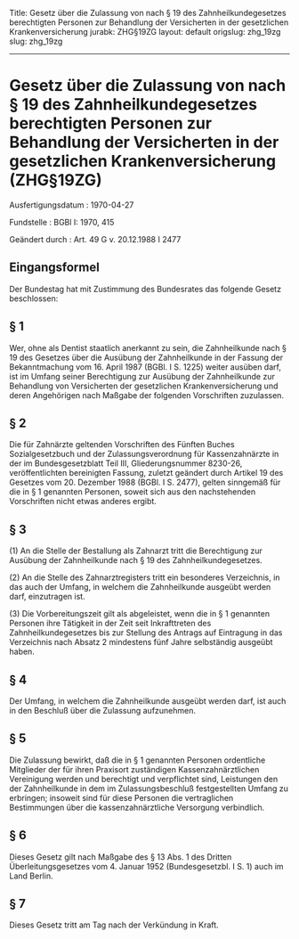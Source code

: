 Title: Gesetz über die Zulassung von nach § 19 des Zahnheilkundegesetzes berechtigten
  Personen zur Behandlung der Versicherten in der gesetzlichen Krankenversicherung
jurabk: ZHG§19ZG
layout: default
origslug: zhg_19zg
slug: zhg_19zg

---

# Gesetz über die Zulassung von nach § 19 des Zahnheilkundegesetzes berechtigten Personen zur Behandlung der Versicherten in der gesetzlichen Krankenversicherung (ZHG§19ZG)

Ausfertigungsdatum
:   1970-04-27

Fundstelle
:   BGBl I: 1970, 415

Geändert durch
:   Art. 49 G v. 20.12.1988 I 2477


## Eingangsformel

Der Bundestag hat mit Zustimmung des Bundesrates das folgende Gesetz
beschlossen:


## § 1

Wer, ohne als Dentist staatlich anerkannt zu sein, die Zahnheilkunde
nach § 19 des Gesetzes über die Ausübung der Zahnheilkunde in der
Fassung der Bekanntmachung vom 16. April 1987 (BGBl. I S. 1225) weiter
ausüben darf, ist im Umfang seiner Berechtigung zur Ausübung der
Zahnheilkunde zur Behandlung von Versicherten der gesetzlichen
Krankenversicherung und deren Angehörigen nach Maßgabe der folgenden
Vorschriften zuzulassen.


## § 2

Die für Zahnärzte geltenden Vorschriften des Fünften Buches
Sozialgesetzbuch und der Zulassungsverordnung für Kassenzahnärzte in
der im Bundesgesetzblatt Teil III, Gliederungsnummer 8230-26,
veröffentlichten bereinigten Fassung, zuletzt geändert durch Artikel
19 des Gesetzes vom 20. Dezember 1988 (BGBl. I S. 2477), gelten
sinngemäß für die in § 1 genannten Personen, soweit sich aus den
nachstehenden Vorschriften nicht etwas anderes ergibt.


## § 3

(1) An die Stelle der Bestallung als Zahnarzt tritt die Berechtigung
zur Ausübung der Zahnheilkunde nach § 19 des Zahnheilkundegesetzes.

(2) An die Stelle des Zahnarztregisters tritt ein besonderes
Verzeichnis, in das auch der Umfang, in welchem die Zahnheilkunde
ausgeübt werden darf, einzutragen ist.

(3) Die Vorbereitungszeit gilt als abgeleistet, wenn die in § 1
genannten Personen ihre Tätigkeit in der Zeit seit Inkrafttreten des
Zahnheilkundegesetzes bis zur Stellung des Antrags auf Eintragung in
das Verzeichnis nach Absatz 2 mindestens fünf Jahre selbständig
ausgeübt haben.


## § 4

Der Umfang, in welchem die Zahnheilkunde ausgeübt werden darf, ist
auch in den Beschluß über die Zulassung aufzunehmen.


## § 5

Die Zulassung bewirkt, daß die in § 1 genannten Personen ordentliche
Mitglieder der für ihren Praxisort zuständigen Kassenzahnärztlichen
Vereinigung werden und berechtigt und verpflichtet sind, Leistungen
den der Zahnheilkunde in dem im Zulassungsbeschluß festgestellten
Umfang zu erbringen; insoweit sind für diese Personen die
vertraglichen Bestimmungen über die kassenzahnärztliche Versorgung
verbindlich.


## § 6

Dieses Gesetz gilt nach Maßgabe des § 13 Abs. 1 des Dritten
Überleitungsgesetzes vom 4. Januar 1952 (Bundesgesetzbl. I S. 1) auch
im Land Berlin.


## § 7

Dieses Gesetz tritt am Tag nach der Verkündung in Kraft.

